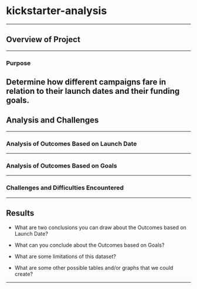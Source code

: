 # kickstarter-analysis
---
## Overview of Project

---
### Purpose
Determine how different campaigns fare in relation to their launch dates and their funding goals.
---
## Analysis and Challenges

---
### Analysis of Outcomes Based on Launch Date

---
### Analysis of Outcomes Based on Goals

---
### Challenges and Difficulties Encountered

---
## Results

- What are two conclusions you can draw about the Outcomes based on Launch Date?

- What can you conclude about the Outcomes based on Goals?

- What are some limitations of this dataset?

- What are some other possible tables and/or graphs that we could create?

---
